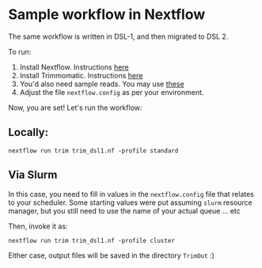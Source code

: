 # Sample workflow in Nextflow

The same workflow is written in DSL-1, and then migrated to DSL 2.

To run:

1. Install Nextflow. Instructions [here](https://www.nextflow.io/)
2. Install Trimmomatic. Instructions [here](http://www.usadellab.org/cms/?page=trimmomatic)
3. You'd also need sample reads. You may use [these](https://digitalinsights.qiagen.com/downloads/example-data/)
4. Adjust the file `nextflow.config` as per your environment. 



Now, you are set! Let's run the workflow:

## Locally:

```
nextflow run trim trim_dsl1.nf -profile standard
```

## Via Slurm

In this case, you need to fill in values in the `nextflow.config` file that relates to your scheduler. Some starting values were put assuming `slurm` resource manager, but you still need to use the name of your actual queue ... etc

Then, invoke it as:
```
nextflow run trim trim_dsl1.nf -profile cluster
```

Either case, output files will be saved in the directory `TrimOut` :)


 

